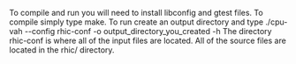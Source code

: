 To compile and run you will need to install libconfig and gtest files.
To compile simply type make. To run create an output directory and type
./cpu-vah --config rhic-conf -o output_directory_you_created -h
The directory rhic-conf is where all of the input files are located.
All of the source files are located in the rhic/ directory.
